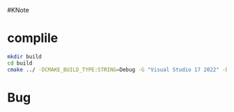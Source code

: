 #KNote

# complile

```sh
mkdir build
cd build
cmake ../ -DCMAKE_BUILD_TYPE:STRING=Debug -G "Visual Studio 17 2022" -DQT_DIR:PATH=D:/Qt/6.4.1/msvc2019_64/lib/cmake/Qt6
```

# Bug
